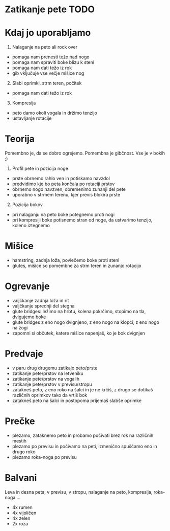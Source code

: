 # Zatikanje pete TODO

# Kdaj jo uporabljamo

1. Nalaganje na peto ali rock over

- pomaga nam prenesti težo nad nogo
- pomaga nam spraviti boke blizu k steni
- pomaga nam dati težo iz rok
- gib vključuje vse večje mišice nog

2. Slabi oprimki, strm teren, počitek

- pomaga nam dati težo iz rok

3. Kompresija

- peto damo okoli vogala in držimo tenzijo
- ustavljanje rotacije

# Teorija

Pomembno je, da se dobro ogrejemo.
Pomembna je gibčnost.
Vse je v bokih ;)

1. Profil pete in pozicija noge

- prste obrnemo rahlo ven in potiskamo navzdol
- predvidimo kje bo peta končala po rotaciji prstov
- obrnemo nogo navzven, obremenimo zunanji del pete
- uporabno v strmem terenu, kjer previs blokira prste

2. Pozicija bokov

- pri nalaganju na peto boke potegnemo proti nogi
- pri kompresiji boke potisnemo stran od noge, da ustvarimo tenzijo, koleno iztegnemo

# Mišice

- hamstring, zadnja loža, povlečemo boke proti steni
- glutes, mišice so pomembne za strm teren in zunanjo rotacijo

# Ogrevanje

- valjčkanje zadnja loža in rit
- valjčkanje sprednji del stegna
- glute bridges: ležimo na hrbtu, kolena pokrčimo, stopimo na tla, dvigujemo boke
- glute bridges z eno nogo dvignjeno, z eno nogo na klopci, z eno nogo na žogi
- zapomni si občutek, katere mišice napenjaš, ko je bok dvignjen

# Predvaje

- v paru drug drugemu zatikajo peto/prste
- zatikanje pete/prstov na letveniku
- zatikanje pete/prstov na vogalih
- zatikanje pete/prstov v previsu/stropu
- zatakneš peto, z eno roko na šalci in je ne krčiš, z drugo se dotikaš različnih oprimkov tako da vrtiš bok
- zatakneš peto na šalci in postopoma prijemaš slabše oprimke

# Prečke

- plezamo, zataknemo peto in probamo počivati brez rok na različnih mestih
- plezamo po previsu in počivamo na peti, izmenično spuščamo eno in drugo roko
- plezamo roka-noga po previsu

# Balvani

Leva in desna peta, v previsu, v stropu, nalaganje na peto, kompresija, roka-noga ...

- 4x rumen
- 4x vijoličen
- 4x zelen
- 2x roza

